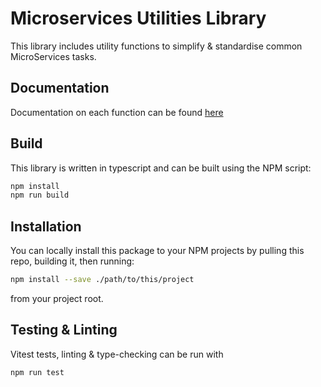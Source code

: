 # Microservices Utilities Library

This library includes utility functions to simplify & standardise common
MicroServices tasks.

## Documentation

Documentation on each function can be found [here](docs/modules.md)

## Build

This library is written in typescript and can be built using the NPM script:

```sh
npm install
npm run build
```

## Installation

You can locally install this package to your NPM projects by pulling this repo,
building it, then running:

```sh
npm install --save ./path/to/this/project
```

from your project root.

## Testing & Linting

Vitest tests, linting & type-checking can be run with

```sh
npm run test
```
